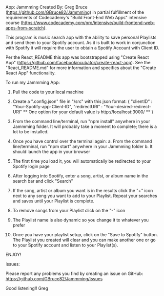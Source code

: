 App: Jammming
Created By: Greg Bruce (https://github.com/GBruce82/Jammming) in partial fulfillment of the requirements of Codecademy's "Build Front-End Web Apps" intensive course (https://www.codecademy.com/pro/intensive/build-frontend-web-apps-from-scratch).

This program is music search app with the ability to save personal Playlists and send them to your Spotify account.  As it is built to work in conjunction with Spotify it will require the user to obtain a Spotify Account with Client ID.

Per the React_README this app was bootstrapped using "Create React App" (https://github.com/facebookincubator/create-react-app). See the "React_README.md" for more information and specifics about the "Create React App" functionality.

To run my Jammming App:
1. Pull the code to your local machine

2. Create a ".config.json" file in "/src" with this json format:
  {
    "clientID" : "Your-Spotify-app-Client-ID",
    "redirectURI" : "Your-desired-redirect-URI"  ** One option for your default value is http://localhost:3000/ **
  }

3. From the command line/terminal, run "npm install" anywhere in your Jammming folder.  It will probably take a moment to complete; there is a lot to be installed.

4. Once you have control over the terminal again:
  a. From the command line/terminal, run "npm start" anywhere in your Jammming folder
  b. It should launch the app in your browser

5. The first time you load it, you will automatically be redirected to your Spotify login page

6. After logging into Spotify, enter a song, artist, or album name in the search bar and click "Search"

7. If the song, artist or album you want is in the results click the "+" icon next to any song you want to add to your Playlist.  Repeat your searches and saves until your Playlist is complete.

8. To remove songs from your Playlist click on the "-" icon

9. The Playlist name is also dynamic so you change it to whatever you prefer

10. Once you have your playlist setup, click on the "Save to Spotify" button.  The Playlist you created will clear and you can make another one or go to your Spotify account and listen to your Playlist(s).

ENJOY!

Issues:

Please report any problems you find by creating an issue on GitHub: https://github.com/GBruce82/Jammming/issues

Good listening!!  Greg
